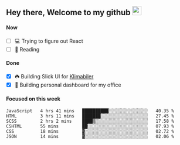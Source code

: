 ## Hey there, Welcome to my github <img src="https://media.giphy.com/media/hvRJCLFzcasrR4ia7z/giphy.gif" width="25px">

#### Now
- [ ] 💻 Trying to figure out React
- [ ] 📕 Reading

#### Done
- [x] ☘️ Building Slick UI for [Klimabiler](https://klimabiler.dk)
- [x] 🚀 Building personal dashboard for my office
 
 #### Focused on this week
<!--START_SECTION:waka-->

```text
JavaScript   4 hrs 41 mins   ██████████░░░░░░░░░░░░░░░   40.35 %
HTML         3 hrs 11 mins   ███████░░░░░░░░░░░░░░░░░░   27.45 %
SCSS         2 hrs 2 mins    ████▒░░░░░░░░░░░░░░░░░░░░   17.58 %
CSHTML       55 mins         ██░░░░░░░░░░░░░░░░░░░░░░░   07.93 %
CSS          18 mins         ▓░░░░░░░░░░░░░░░░░░░░░░░░   02.72 %
JSON         14 mins         ▓░░░░░░░░░░░░░░░░░░░░░░░░   02.06 %
```

<!--END_SECTION:waka-->

